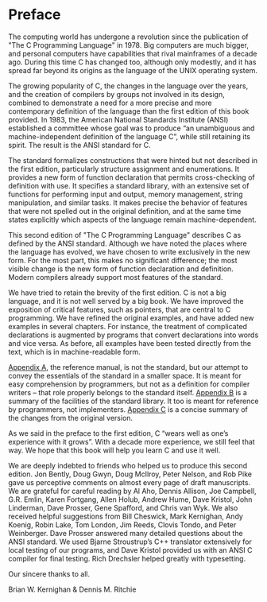 # Preface
The computing world has undergone a revolution since the publication of "The C Programming Language" in 1978. Big computers are much bigger, and personal computers have capabilities that rival mainframes of a decade ago. During this time C has changed too, although only modestly, and it has spread far beyond its origins as the language of the UNIX operating system.

The growing popularity of C, the changes in the language over the years, and the creation of compilers by groups not involved in its design, combined to demonstrate a need for a more precise and more contemporary definition of the language than the first edition of this book provided. In 1983, the American National Standards Institute (ANSI) established a committee whose goal was to produce “an unambiguous and machine-independent definition of the language C”, while still retaining its spirit. The result is the ANSI standard for C.

The standard formalizes constructions that were hinted but not described in the first edition, particularly structure assignment and enumerations. It provides a new form of function declaration that permits cross-checking of definition with use. It specifies a standard library, with an extensive set of functions for performing input and output, memory management, string manipulation, and similar tasks. It makes precise the behavior of features that were not spelled out in the original definition, and at the same time states explicitly which aspects of the language remain machine-dependent.

This second edition of "The C Programming Language" describes C as defined by the ANSI standard. Although we have noted the places where the language has evolved, we have chosen to write exclusively in the new form. For the most part, this makes no significant difference; the most visible change is the new form of function declaration and definition. Modern compilers already support most features of the standard.

We have tried to retain the brevity of the first edition. C is not a big language, and it is not well served by a big book. We have improved the exposition of critical features, such as pointers, that are central to C programming. We have refined the original examples, and have added new examples in several chapters. For instance, the treatment of complicated declarations is augmented by programs that convert declarations into words and vice versa. As before, all examples have been tested directly from the text, which is in machine-readable form.

[Appendix A](/AppendixA/A1.md), the reference manual, is not the standard, but our attempt to convey the essentials of the standard in a smaller space. It is meant for easy comprehension by programmers, but not as a definition for compiler writers – that role properly belongs to the standard itself. [Appendix B](/AppendixB/B0.md) is a summary of the facilities of the standard library. It too is meant for reference by programmers, not implementers. [Appendix C](AppendixC.md) is a concise summary of the changes from the original version.

As we said in the preface to the first edition, C “wears well as one’s experience with it grows”. With a decade more experience, we still feel that way. We hope that this book will help you learn C and use it well.

We are deeply indebted to friends who helped us to produce this second edition. Jon Bently, Doug Gwyn, Doug McIlroy, Peter Nelson, and Rob Pike gave us perceptive comments on almost every page of draft manuscripts. We are grateful for careful reading by Al Aho, Dennis Allison, Joe Campbell, G.R. Emlin, Karen Fortgang, Allen Holub, Andrew Hume, Dave Kristol, John Linderman, Dave Prosser, Gene Spafford, and Chris van Wyk. We also received helpful suggestions from Bill Cheswick, Mark Kernighan, Andy Koenig, Robin Lake, Tom London, Jim Reeds, Clovis Tondo, and Peter Weinberger. Dave Prosser answered many detailed questions about the ANSI standard. We used Bjarne Stroustrup’s C++ translator extensively for local testing of our programs, and Dave Kristol provided us with an ANSI C compiler for final testing. Rich Drechsler helped greatly with typesetting.

Our sincere thanks to all.

Brian W. Kernighan & Dennis M. Ritchie